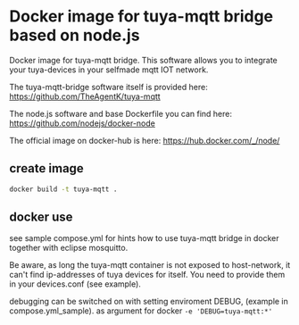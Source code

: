 # Docker image for tuya-mqtt bridge based on node.js

Docker image for tuya-mqtt bridge. This software allows you to
integrate your tuya-devices in your selfmade mqtt IOT network.

The tuya-mqtt-bridge software itself is provided here:
https://github.com/TheAgentK/tuya-mqtt

The node.js software and base Dockerfile you can find here:
https://github.com/nodejs/docker-node

The official image on docker-hub is here:
https://hub.docker.com/_/node/

## create image 

~~~sh
docker build -t tuya-mqtt . 
~~~

## docker use

see sample compose.yml for hints how to use tuya-mqtt bridge in docker together with eclipse mosquitto.

Be aware, as long the tuya-mqtt container is not exposed to host-network,
it can't find ip-addresses of tuya devices for itself.
You need to provide them in your devices.conf (see example).

debugging can be switched on with setting enviroment DEBUG, (example in compose.yml_sample).
as argument for docker `-e 'DEBUG=tuya-mqtt:*'`
